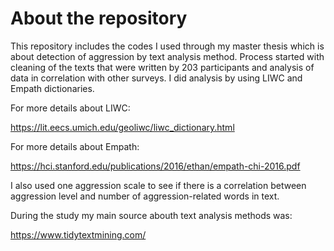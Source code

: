 # About the repository


This repository includes the codes I used through my master thesis which is about detection of aggression by text analysis method. Process started with cleaning of the texts that were written by 203 participants and analysis of data in correlation with other surveys. I did analysis by using LIWC and Empath dictionaries.

For more details about LIWC:

https://lit.eecs.umich.edu/geoliwc/liwc_dictionary.html

For more details about Empath:

https://hci.stanford.edu/publications/2016/ethan/empath-chi-2016.pdf

I also used one aggression scale to see if there is a correlation between aggression level and number of aggression-related words in text.

During the study my main source abouth text analysis methods was:

https://www.tidytextmining.com/
